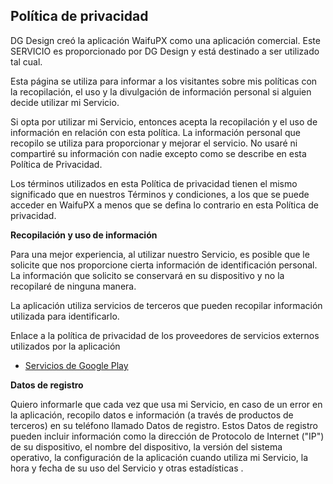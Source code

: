 ## Política de privacidad

DG Design creó la aplicación WaifuPX como una aplicación comercial. Este SERVICIO es proporcionado por DG Design y está destinado a ser utilizado tal cual.

Esta página se utiliza para informar a los visitantes sobre mis políticas con la recopilación, el uso y la divulgación de información personal si alguien decide utilizar mi Servicio.

Si opta por utilizar mi Servicio, entonces acepta la recopilación y el uso de información en relación con esta política. La información personal que recopilo se utiliza para proporcionar y mejorar el servicio. No usaré ni compartiré su información con nadie excepto como se describe en esta Política de Privacidad.

Los términos utilizados en esta Política de privacidad tienen el mismo significado que en nuestros Términos y condiciones, a los que se puede acceder en WaifuPX a menos que se defina lo contrario en esta Política de privacidad.


**Recopilación y uso de información**

Para una mejor experiencia, al utilizar nuestro Servicio, es posible que le solicite que nos proporcione cierta información de identificación personal. La información que solicito se conservará en su dispositivo y no la recopilaré de ninguna manera.

La aplicación utiliza servicios de terceros que pueden recopilar información utilizada para identificarlo.

Enlace a la política de privacidad de los proveedores de servicios externos utilizados por la aplicación

* [Servicios de Google Play](https://www.google.com/policies/privacy/)

**Datos de registro**

Quiero informarle que cada vez que usa mi Servicio, en caso de un error en la aplicación, recopilo datos e información (a través de productos de terceros) en su teléfono llamado Datos de registro. Estos Datos de registro pueden incluir información como la dirección de Protocolo de Internet ("IP") de su dispositivo, el nombre del dispositivo, la versión del sistema operativo, la configuración de la aplicación cuando utiliza mi Servicio, la hora y fecha de su uso del Servicio y otras estadísticas .

